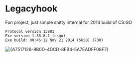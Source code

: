 # Legacyhook
Fun project, just simple shitty internal for 2014 build of CS:GO
```
Protocol version 13881
Exe version 1.38.8.1 (csgo)
Exe build: 00:45:12 Nov 21 2014 (5858) (730)
```
![{A7517126-9B0D-4DCD-8FB4-5A7EADFF08F7}](https://github.com/user-attachments/assets/83a22b76-5fcc-4edc-883a-409772a8c4c3)
